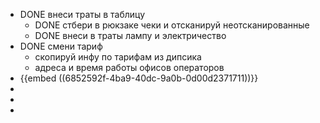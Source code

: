 - DONE внеси траты в таблицу
	- DONE стбери в рюкзаке чеки и отсканируй неотсканированные
	- DONE внеси в траты лампу и электричество
- DONE смени тариф
	- скопируй инфу по тарифам из дипсика
	- адреса и время работы офисов операторов
- {{embed ((6852592f-4ba9-40dc-9a0b-0d00d2371711))}}
-
-
-